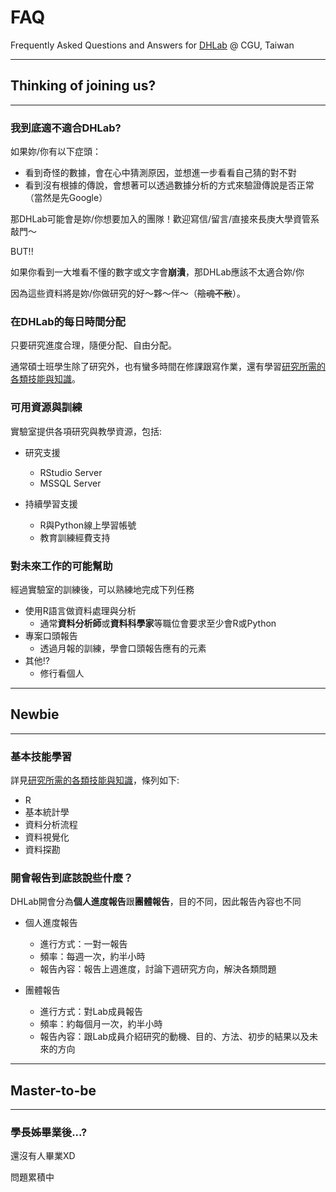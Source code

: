 # FAQ
Frequently Asked Questions and Answers for [DHLab](https://dhlab-cgu.github.io) @ CGU, Taiwan
***
## Thinking of joining us?
***
### 我到底適不適合DHLab?

如果妳/你有以下症頭：
- 看到奇怪的數據，會在心中猜測原因，並想進一步看看自己猜的對不對
- 看到沒有根據的傳說，會想著可以透過數據分析的方式來驗證傳說是否正常（當然是先Google）

那DHLab可能會是妳/你想要加入的團隊！歡迎寫信/留言/直接來長庚大學資管系敲門～

BUT!!

如果你看到一大堆看不懂的數字或文字會**崩潰**，那DHLab應該不太適合妳/你

因為這些資料將是妳/你做研究的好～夥～伴～（~~陰魂不散~~）。



### 在DHLab的每日時間分配

只要研究進度合理，隨便分配、自由分配。

通常碩士班學生除了研究外，也有蠻多時間在修課跟寫作業，還有學習[研究所需的各類技能與知識](https://github.com/DHLab-CGU/Resources)。



### 可用資源與訓練

實驗室提供各項研究與教學資源，包括:
- 研究支援
    - RStudio Server
    - MSSQL Server

- 持續學習支援
    - R與Python線上學習帳號 
    - 教育訓練經費支持
  


### 對未來工作的可能幫助

經過實驗室的訓練後，可以熟練地完成下列任務

- 使用R語言做資料處理與分析
    - 通常**資料分析師**或**資料科學家**等職位會要求至少會R或Python
- 專案口頭報告
    - 透過月報的訓練，學會口頭報告應有的元素
- 其他!?
    - 修行看個人
  
***
## Newbie
***
### 基本技能學習

詳見[研究所需的各類技能與知識](https://github.com/DHLab-CGU/Resources)，條列如下:

- R
- 基本統計學
- 資料分析流程
- 資料視覺化
- 資料探勘



### 開會報告到底該說些什麼？
DHLab開會分為**個人進度報告**跟**團體報告**，目的不同，因此報告內容也不同

- 個人進度報告
  - 進行方式：一對一報告
  - 頻率：每週一次，約半小時
  - 報告內容：報告上週進度，討論下週研究方向，解決各類問題
  
- 團體報告
  - 進行方式：對Lab成員報告
  - 頻率：約每個月一次，約半小時
  - 報告內容：跟Lab成員介紹研究的動機、目的、方法、初步的結果以及未來的方向
  

***
## Master-to-be
***
### 學長姊畢業後...?
還沒有人畢業XD

問題累積中
